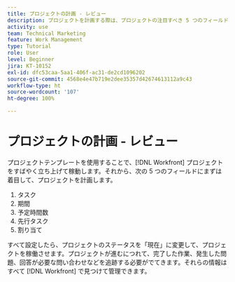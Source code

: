 ```yaml
---
title: プロジェクトの計画 - レビュー
description: プロジェクトを計画する際は、プロジェクトの注目すべき 5 つのフィールドである、タスク、期間、予定時間数、先行タスク、割り当てを確認します。
activity: use
team: Technical Marketing
feature: Work Management
type: Tutorial
role: User
level: Beginner
jira: KT-10152
exl-id: dfc53caa-5aa1-406f-ac31-de2cd1096202
source-git-commit: 4568e4e47b719e2dee35357d42674613112a9c43
workflow-type: ht
source-wordcount: '107'
ht-degree: 100%

---
```


# プロジェクトの計画 - レビュー

プロジェクトテンプレートを使用することで、[!DNL  Workfront] プロジェクトをすばやく立ち上げて稼動します。それから、次の 5 つのフィールドにまずは着目して、プロジェクトを計画します。

1. タスク
1. 期間
1. 予定時間数
1. 先行タスク
1. 割り当て

すべて設定したら、プロジェクトのステータスを「現在」に変更して、プロジェクトを稼働させます。プロジェクトが進むにつれて、完了した作業、発生した問題、回答が必要な問い合わせなどを追跡する必要がでてきます。それらの情報はすべて [!DNL Workfront] で見つけて管理できます。

<!--
footer urls for the LP
Plan a project 
Edit projects
Overview of the project planned start date
Overview of the project planned completion date
Tasks overview
Task duration and duration types 
Use task predecessors 
Modify multiple user assignments in a task list
Notifications: Information about work assigned to me 
-->
